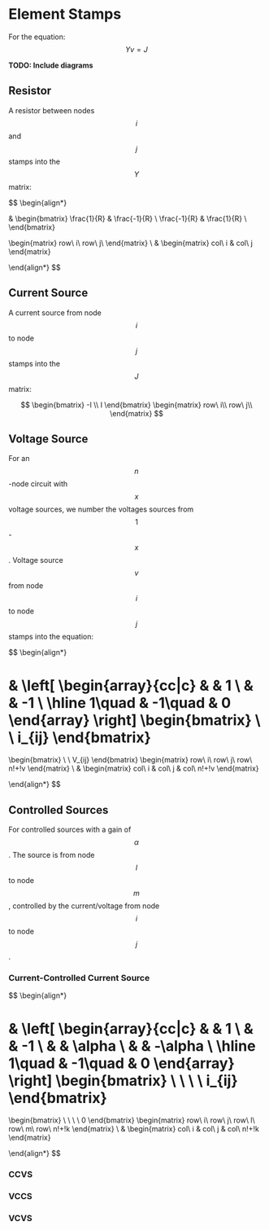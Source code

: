 # Element Stamps

For the equation:
$$
Yv=J
$$

**TODO: Include diagrams**

## Resistor

A resistor between nodes $$i$$ and $$j$$ stamps into the $$Y$$ matrix:

$$
\begin{align*}

&
\begin{bmatrix}
\frac{1}{R} & \frac{-1}{R} \\
\frac{-1}{R} & \frac{1}{R} \\
\end{bmatrix}

\begin{matrix}
row\ i\\
row\ j\\
\end{matrix}
\\
&
\begin{matrix}
col\ i & col\ j
\end{matrix}

\end{align*}
$$

## Current Source

A current source from node $$i$$ to node $$j$$ stamps into the $$J$$ matrix:

$$
\begin{bmatrix}
-I \\
I
\end{bmatrix}
\begin{matrix}
row\ i\\
row\ j\\
\end{matrix}
$$

## Voltage Source

For an $$n$$-node circuit with $$x$$ voltage sources, we number the voltages sources from $$1$$-$$x$$. Voltage source $$v$$ from node $$i$$ to node $$j$$ stamps into the equation:

$$
\begin{align*}

&
\left[
\begin{array}{cc|c}
 &  & 1 \\
 &  & -1 \\
\hline
1\quad & -1\quad & 0
\end{array}
\right]
\begin{bmatrix}
 \\
 \\
i_{ij}
\end{bmatrix}
=
\begin{bmatrix}
 \\
 \\
V_{ij}
\end{bmatrix}
\begin{matrix}
row\ i\\
row\ j\\
row\ n\!+\!v
\end{matrix}
\\
&
\begin{matrix}
col\ i & col\ j & col\ n\!+\!v
\end{matrix}

\end{align*}
$$

## Controlled Sources

For controlled sources with a gain of $$\alpha$$. The source is from node $$l$$ to node $$m$$, controlled by the current/voltage from node $$i$$ to node $$j$$.

### Current-Controlled Current Source

$$
\begin{align*}

&
\left[
\begin{array}{cc|c}
 &  & 1 \\
 &  & -1 \\
 &  & \alpha \\
 &  & -\alpha \\
\hline
1\quad & -1\quad & 0
\end{array}
\right]
\begin{bmatrix}
 \\
 \\
 \\
 \\
i_{ij}
\end{bmatrix}
=
\begin{bmatrix}
 \\
 \\
 \\
 \\
0
\end{bmatrix}
\begin{matrix}
row\ i\\
row\ j\\
row\ l\\
row\ m\\
row\ n\!+\!k
\end{matrix}
\\
&
\begin{matrix}
col\ i & col\ j & col\ n\!+\!k
\end{matrix}

\end{align*}
$$

### CCVS

### VCCS

### VCVS


